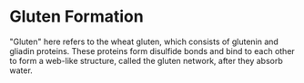 # Gluten Formation

"Gluten" here refers to the wheat gluten, which consists of glutenin and gliadin proteins. These proteins form disulfide bonds and bind to each other to form a web-like structure, called the gluten network, after they absorb water.